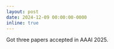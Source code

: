 ```yaml
---
layout: post
date: 2024-12-09 00:00:00-0000
inline: true
---
```


Got three papers accepted in AAAI 2025.
